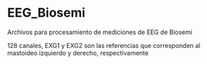 # EEG_Biosemi
Archivos para procesamiento de mediciones de EEG de Biosemi

128 canales, EXG1 y EXG2 son las referencias que corresponden al mastoideo izquierdo y derecho, respectivamente
